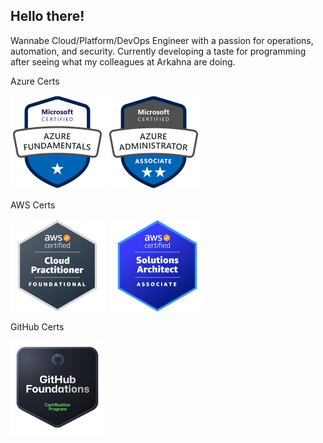 ## Hello there!

Wannabe Cloud/Platform/DevOps Engineer with a passion for operations, automation, and security.
Currently developing a taste for programming after seeing what my colleagues at Arkahna are doing.

Azure Certs

<img src="./images/Azure%20Fundamentals%20Badge.png" alt="Azure Fundamentals" width="150" height="150">
<img src="./images/Azure%20Admin%20Associate%20Badge.png" alt="Azure Administrator Associate" width="150" height="150">

AWS Certs

<div style="display: flex; gap: 10px;">
    <img src="./images/AWS%20Cloud%20Practitioner%20Badge.png" alt="AWS Cloud Practitioner" width="150" height="150">
    <img src="./images/AWS%20Solutions%20Architect%20Badge.png" alt="AWS Solutions Architect Associate" width="150" height="150">
</div>

GitHub Certs

<img src="./images/Github%20Foundations%20Badge.png" alt="GitHub Foundations" width="150" height="150">

<!--END_SECTION:badges-->

<!--
**BenHollamby/BenHollamby** is a ✨ _special_ ✨ repository because its `README.md` (this file) appears on your GitHub profile.

Here are some ideas to get you started:

- 🔭 I’m currently working on ...
- 🌱 I’m currently learning ...
- 👯 I’m looking to collaborate on ...
- 🤔 I’m looking for help with ...
- 💬 Ask me about ...
- 📫 How to reach me: ...
- 😄 Pronouns: ...
- ⚡ Fun fact: ...
-->
